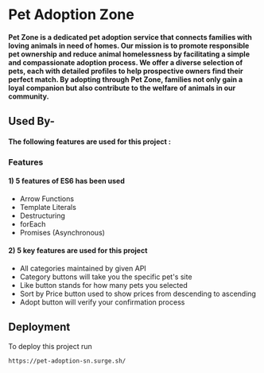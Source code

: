# Pet Adoption Zone

#### Pet Zone is a dedicated pet adoption service that connects families with loving animals in need of homes. Our mission is to promote responsible pet ownership and reduce animal homelessness by facilitating a simple and compassionate adoption process. We offer a diverse selection of pets, each with detailed profiles to help prospective owners find their perfect match. By adopting through Pet Zone, families not only gain a loyal companion but also contribute to the welfare of animals in our community.

## Used By-
#### The following features are used for this project : 
### Features
#### 1) 5 features of ES6 has been used
- Arrow Functions
- Template Literals
- Destructuring 
- forEach
- Promises (Asynchronous)

#### 2) 5 key features are used for this project
- All categories maintained by given API
- Category buttons will take you the specific pet's site 
- Like button stands for how many pets you selected
- Sort by Price button used to show prices from descending to ascending
- Adopt button will verify your confirmation process 


## Deployment

To deploy this project run

```bash
https://pet-adoption-sn.surge.sh/
```
